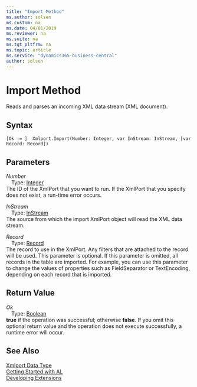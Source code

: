 ```yaml
---
title: "Import Method"
ms.author: solsen
ms.custom: na
ms.date: 04/01/2019
ms.reviewer: na
ms.suite: na
ms.tgt_pltfrm: na
ms.topic: article
ms.service: "dynamics365-business-central"
author: solsen
---
```

[//]: # (START>DO_NOT_EDIT)
[//]: # (IMPORTANT:Do not edit any of the content between here and the END>DO_NOT_EDIT.)
[//]: # (Any modifications should be made in the .xml files in the ModernDev repo.)
# Import Method
Reads and parses an incoming XML data stream (XML document).


## Syntax
```
[Ok := ]  Xmlport.Import(Number: Integer, var InStream: InStream, [var Record: Record])
```
## Parameters
*Number*  
&emsp;Type: [Integer](../integer/integer-data-type.md)  
The ID of the XmlPort that you want to run. If the XmlPort that you specify does not exist, a run-time error occurs.
          
*InStream*  
&emsp;Type: [InStream](../instream/instream-data-type.md)  
The source from which the import XmlPort object will read the XML data stream.
          
*Record*  
&emsp;Type: [Record](../record/record-data-type.md)  
The record to use in the XmlPort. Any filters that are attached to the record will be used. This parameter is optional. If this parameter is omitted, all records in the table are imported. For example, you can use this parameter to change the values of properties such as FieldSeparator or TextEncoding, depending on each record that is imported.
          


## Return Value
*Ok*  
&emsp;Type: [Boolean](../boolean/boolean-data-type.md)  
**true** if the operation was successful; otherwise **false**.  If you omit this optional return value and the operation does not execute successfully, a runtime error will occur.    


[//]: # (IMPORTANT: END>DO_NOT_EDIT)
## See Also
[Xmlport Data Type](xmlport-data-type.md)  
[Getting Started with AL](../../devenv-get-started.md)  
[Developing Extensions](../../devenv-dev-overview.md)